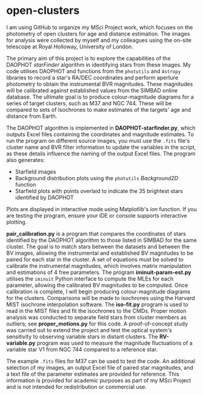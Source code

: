 # open-clusters

I am using GitHub to organize my MSci Project work, which focuses on the photometry of open clusters for age and distance estimation. The images for analysis were collected by myself and my colleagues using the on-site telescope at Royal Holloway, University of London.

The primary aim of this project is to explore the capabilities of the DAOPHOT _starFinder_ algorithm in identifying stars from these images. My code utilises DAOPHOT and functions from the `photutils` and `Astropy` libraries to record a star's RA/DEC coordinates and perform aperture photometry to obtain the instrumental BVR magnitudes. These magnitudes will be calibrated against established values from the SIMBAD online database. The ultimate goal is to produce colour-magnitude diagrams for a series of target clusters, such as M37 and NGC 744. These will be compared to sets of isochrones to make estimates of the targets' age and distance from Earth.

The DAOPHOT algorithm is implemented in **DAOPHOT-starfinder.py**, which outputs Excel files containing the coordinates and magnitude estimates. To run the program on different source images, you must use the `.fits` file's cluster name and BVR filter information to update the variables in the script, as these details influence the naming of the output Excel files. The program also generates:
- Starfield images
- Background distribution plots using the `photutils` _Background2D_ function
- Starfield plots with points overlaid to indicate the 35 brightest stars identified by DAOPHOT  

Plots are displayed in interactive mode using Matplotlib's _ion_ function. If you are testing the program, ensure your IDE or console supports interactive plotting.

**pair_calibration.py** is a program that compares the coordinates of stars identified by the DAOPHOT algorithm to those listed in SIMBAD for the same cluster. The goal is to match stars between the datasets and between the BV images, allowing the instrumental and established BV magnitudes to be paired for each star in the cluster. A set of equations must be solved to calibrate the instrumental magnitudes, which involves matrix manipulation and estimations of 4 free parameters. The program **iminuit-param-est.py** utilises the `iminuit` Python interface to compute the MLEs for each parameter, allowing the calibrated BV magnitudes to be computed. Once calibration is complete, I will begin producing colour-magnitude diagrams for the clusters. Comparisons will be made to isochrones using the Harvard MIST isochrone interpolation software. The **iso-fit.py** program is used to read in the MIST files and fit the isochrones to the CMDs. Proper motion analysis was conducted to separate field stars from cluster members as outliers; see **proper_motions.py** for this code. A proof-of-concept study was carried out to extend the project and test the optical system's sensitivity to observing variable stars in distant clusters. The **RV-variable.py** program was used to measure the magnitude fluctuations of a variable star V1 from NGC 744 compared to a reference star.

The example `.fits` files for M37 can be used to test the code. An additional selection of my images, an output Excel file of paired star magnitudes, and a text file of the parameter estimates are provided for reference. This information is provided for academic purposes as part of my MSci Project and is not intended for redistribution or commercial use.
